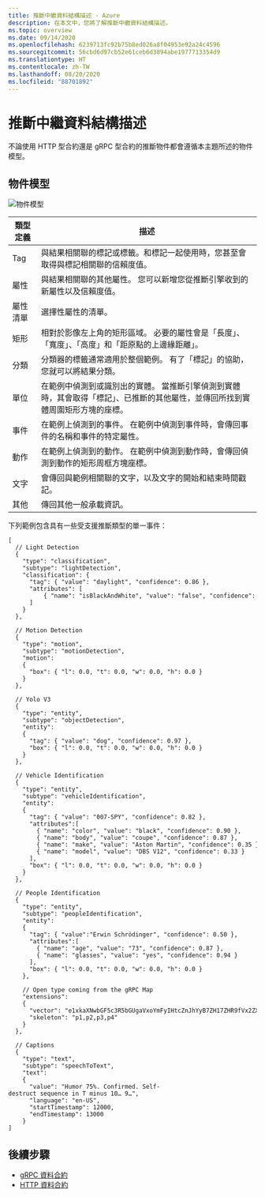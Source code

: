 ```yaml
---
title: 推斷中繼資料結構描述 - Azure
description: 在本文中，您將了解推斷中繼資料結構描述。
ms.topic: overview
ms.date: 09/14/2020
ms.openlocfilehash: 6239713fc92b75b8ed026a8f04953e92a24c4596
ms.sourcegitcommit: 56cbd6d97cb52e61ceb6d3894abe1977713354d9
ms.translationtype: HT
ms.contentlocale: zh-TW
ms.lasthandoff: 08/20/2020
ms.locfileid: "88701892"
---
```

# <a name="inference-metadata-schema"></a>推斷中繼資料結構描述 

不論使用 HTTP 型合約還是 gRPC 型合約的推斷物件都會遵循本主題所述的物件模型。

## <a name="object-model"></a>物件模型

![物件模型](./media/inference-metadata-schema/object-model.png)
 
|類型定義|描述|
|---|---|
|Tag|與結果相關聯的標記或標籤。和標記一起使用時，您甚至會取得與標記相關聯的信賴度值。|
|屬性|與結果相關聯的其他屬性。 您可以新增您從推斷引擎收到的新屬性以及信賴度值。|
|屬性清單|選擇性屬性的清單。|
|矩形|相對於影像左上角的矩形區域。 必要的屬性會是「長度」、「寬度」、「高度」和「距原點的上邊緣距離」。|
|分類|分類器的標籤通常適用於整個範例。 有了「標記」的協助，您就可以將結果分類。|
|單位|在範例中偵測到或識別出的實體。 當推斷引擎偵測到實體時，其會取得「標記」、已推斷的其他屬性，並傳回所找到實體周圍矩形方塊的座標。|
|事件|在範例上偵測到的事件。 在範例中偵測到事件時，會傳回事件的名稱和事件的特定屬性。|
|動作|在範例上偵測到的動作。 在範例中偵測到動作時，會傳回偵測到動作的矩形周框方塊座標。|
|文字|會傳回與範例相關聯的文字，以及文字的開始和結束時間戳記。|
|其他|傳回其他一般承載資訊。|

下列範例包含具有一些受支援推斷類型的單一事件：

```
[ 
  // Light Detection 
  { 
    "type": "classification", 
    "subtype": "lightDetection", 
    "classification": { 
      "tag": { "value": "daylight", "confidence": 0.86 }, 
      "attributes": [ 
          { "name": "isBlackAndWhite", "value": "false", "confidence": 0.71 } 
      ] 
    } 
  }, 
 
  // Motion Detection 
  { 
    "type": "motion", 
    "subtype": "motionDetection", 
    "motion": 
    { 
      "box": { "l": 0.0, "t": 0.0, "w": 0.0, "h": 0.0 } 
    } 
  }, 
 
  // Yolo V3 
  { 
    "type": "entity", 
    "subtype": "objectDetection",     
    "entity": 
    { 
      "tag": { "value": "dog", "confidence": 0.97 }, 
      "box": { "l": 0.0, "t": 0.0, "w": 0.0, "h": 0.0 } 
    } 
  }, 
 
  // Vehicle Identification 
  { 
    "type": "entity", 
    "subtype": "vehicleIdentification",     
    "entity": 
    { 
      "tag": { "value": "007-SPY", "confidence": 0.82 }, 
      "attributes":[   
        { "name": "color", "value": "black", "confidence": 0.90 }, 
        { "name": "body", "value": "coupe", "confidence": 0.87 }, 
        { "name": "make", "value": "Aston Martin", "confidence": 0.35 }, 
        { "name": "model", "value": "DBS V12", "confidence": 0.33 } 
      ], 
      "box": { "l": 0.0, "t": 0.0, "w": 0.0, "h": 0.0 } 
    } 
  }, 
 
  // People Identification 
  { 
    "type": "entity", 
    "subtype": "peopleIdentification",     
    "entity": 
    { 
      "tag": { "value":"Erwin Schrödinger", "confidence": 0.50 }, 
      "attributes":[   
        { "name": "age", "value": "73", "confidence": 0.87 }, 
        { "name": "glasses", "value": "yes", "confidence": 0.94 } 
      ], 
      "box": { "l": 0.0, "t": 0.0, "w": 0.0, "h": 0.0 } 
    }, 
 
    // Open type coming from the gRPC Map 
    "extensions":  
    { 
      "vector": "e1xkaXNwbGF5c3R5bGUgaVxoYmFyIHtcZnJhYyB7ZH17ZHR9fVx2ZXJ0IFxQc2kgKHQpXHJhbmdsZSA9e1xoYXQge0h9fVx2ZXJ0IFxQc2kgKHQpXHJhbmdsZSB9KQ==", 
      "skeleton": "p1,p2,p3,p4" 
    } 
  }, 
 
  // Captions 
  {     
    "type": "text", 
    "subtype": "speechToText",   
    "text": 
    { 
      "value": "Humor 75%. Confirmed. Self-destruct sequence in T minus 10… 9…", 
      "language": "en-US", 
      "startTimestamp": 12000, 
      "endTimestamp": 13000 
    } 
]
```

## <a name="next-steps"></a>後續步驟

- [gRPC 資料合約](grpc-data-contract.md)
- [HTTP 資料合約](http-data-contract.md)
